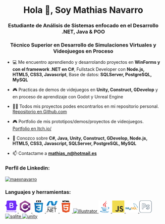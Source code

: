 <h1 align="center">Hola 👋, Soy Mathias Navarro</h1>
<h3 align="center">Estudiante de Análisis de Sistemas enfocado en el Desarrollo .NET, Java & POO</h3>
<h3 align="center">Técnico Superior en Desarrollo de Simulaciones Virtuales y Videojuegos en Proceso</h3>

- 💻 Me encuentro aprendiendo y desarrolando proyectos en **WinForms y con el framework .NET en C#**, Fullstack Developer con **Node.js, HTML5, CSS3, Javascript**, Base de datos: **SQLServer, PostgreSQL, MySQL**
- 🎮 Practicas de demos de videjuegos en **Unity, Construct, GDevelop** y en proceso de aprendizaje con Godot y Unreal Engine

- 👨‍💻 Todos mis proyectos podes encontrarlos en mi repositorio personal. [Repositorio en Github.com](https://github.com/mathie-nav/)
- 🎮 Portfolio de mis prototipos/demos/proyectos de videojuegos. [Portfolio en Itch.io/](https://majomanav.itch.io)

- 💬 Conozco sobre **C#, Java, Unity, Construct, GDevelop, Node.js, HTML5, CSS3, Javascript, SQLServer, PostgreSQL, MySQL**

- 📫 Contactame a **mathias_n@hotmail.es**

<h3 align="left">Perfil de Linkedin:</h3>
<p align="left">
<a href="https://linkedin.com/in/maexnavarro" target="blank"><img align="center" src="https://raw.githubusercontent.com/rahuldkjain/github-profile-readme-generator/master/src/images/icons/Social/linked-in-alt.svg" alt="maexnavarro" height="30" width="40" /></a>
</p>

<h3 align="left">Languajes y herramientas:</h3>
<p align="left"> <a href="https://getbootstrap.com" target="_blank" rel="noreferrer"> <img src="https://raw.githubusercontent.com/devicons/devicon/master/icons/bootstrap/bootstrap-plain-wordmark.svg" alt="bootstrap" width="40" height="40"/> </a> <a href="https://www.w3schools.com/cs/" target="_blank" rel="noreferrer"> <img src="https://raw.githubusercontent.com/devicons/devicon/master/icons/csharp/csharp-original.svg" alt="csharp" width="40" height="40"/> </a> <a href="https://www.w3schools.com/css/" target="_blank" rel="noreferrer"> <img src="https://raw.githubusercontent.com/devicons/devicon/master/icons/css3/css3-original-wordmark.svg" alt="css3" width="40" height="40"/> </a> <a href="https://dotnet.microsoft.com/" target="_blank" rel="noreferrer"> <img src="https://raw.githubusercontent.com/devicons/devicon/master/icons/dot-net/dot-net-original-wordmark.svg" alt="dotnet" width="40" height="40"/> </a> <a href="https://www.w3.org/html/" target="_blank" rel="noreferrer"> <img src="https://raw.githubusercontent.com/devicons/devicon/master/icons/html5/html5-original-wordmark.svg" alt="html5" width="40" height="40"/> </a> <a href="https://www.adobe.com/in/products/illustrator.html" target="_blank" rel="noreferrer"> <img src="https://www.vectorlogo.zone/logos/adobe_illustrator/adobe_illustrator-icon.svg" alt="illustrator" width="40" height="40"/> </a> <a href="https://www.java.com" target="_blank" rel="noreferrer"> <img src="https://raw.githubusercontent.com/devicons/devicon/master/icons/java/java-original.svg" alt="java" width="40" height="40"/> </a> <a href="https://developer.mozilla.org/en-US/docs/Web/JavaScript" target="_blank" rel="noreferrer"> <img src="https://raw.githubusercontent.com/devicons/devicon/master/icons/javascript/javascript-original.svg" alt="javascript" width="40" height="40"/> </a> <a href="https://www.mysql.com/" target="_blank" rel="noreferrer"> <img src="https://raw.githubusercontent.com/devicons/devicon/master/icons/mysql/mysql-original-wordmark.svg" alt="mysql" width="40" height="40"/> </a> <a href="https://www.photoshop.com/en" target="_blank" rel="noreferrer"> <img src="https://raw.githubusercontent.com/devicons/devicon/master/icons/photoshop/photoshop-line.svg" alt="photoshop" width="40" height="40"/> </a> <a href="https://www.sqlite.org/" target="_blank" rel="noreferrer"> <img src="https://www.vectorlogo.zone/logos/sqlite/sqlite-icon.svg" alt="sqlite" width="40" height="40"/> </a> <a href="https://unity.com/" target="_blank" rel="noreferrer"> <img src="https://www.vectorlogo.zone/logos/unity3d/unity3d-icon.svg" alt="unity" width="40" height="40"/> </a> </p>
